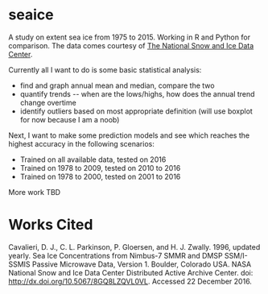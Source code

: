 # seaice
A study on extent sea ice from 1975 to 2015. Working in R and Python for comparison.
The data comes courtesy of [The National Snow and Ice Data Center](https://nsidc.org/data/nsidc-0051 "The National Snow and Ice Data Center").

Currently all I want to do is some basic statistical analysis:
 - find and graph annual mean and median, compare the two
 - quantify trends -- when are the lows/highs, how does the annual trend change overtime
 - identify outliers based on most appropriate definition (will use boxplot for now because I am a noob)
 
Next, I want to make some prediction models and see which reaches the highest accuracy in the following scenarios:
 - Trained on all available data, tested on 2016
 - Trained on 1978 to 2009, tested on 2010 to 2016
 - Trained on 1978 to 2000, tested on 2001 to 2016
 
 More work TBD
 
 # Works Cited
 Cavalieri, D. J., C. L. Parkinson, P. Gloersen, and H. J. Zwally. 1996, updated yearly. Sea Ice Concentrations from Nimbus-7 SMMR and DMSP SSM/I-SSMIS Passive Microwave Data, Version 1. Boulder, Colorado USA. NASA National Snow and Ice Data Center Distributed Active Archive Center. doi: http://dx.doi.org/10.5067/8GQ8LZQVL0VL. Accessed 22 December 2016.
<!--stackedit_data:
eyJoaXN0b3J5IjpbLTIwNjUwOTQ5NjNdfQ==
-->